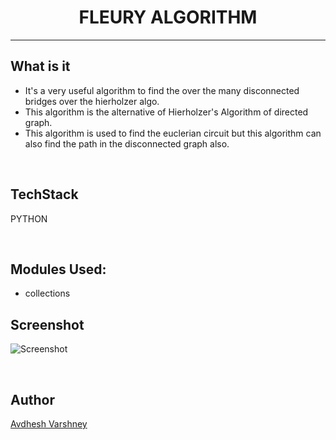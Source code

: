 <h1 align="center">FLEURY ALGORITHM</h1>

_______________________________________________________________________

## What is it

- It's a very useful algorithm to find the over the many disconnected bridges over the hierholzer algo.
- This algorithm is the alternative of Hierholzer's Algorithm of directed graph.
- This algorithm is used to find the euclerian circuit but this algorithm can also find the path in the disconnected graph also.

<br>

## TechStack

PYTHON

<br>

## Modules Used:

- collections

## Screenshot

![Screenshot](https://github.com/avinashkranjan/Amazing-Python-Scripts/assets/114330097/25dadfde-4c87-4d0f-b510-5bdb245a59fd)

<br>

## Author

[Avdhesh Varshney](https://github.com/Avdhesh-Varshney)

